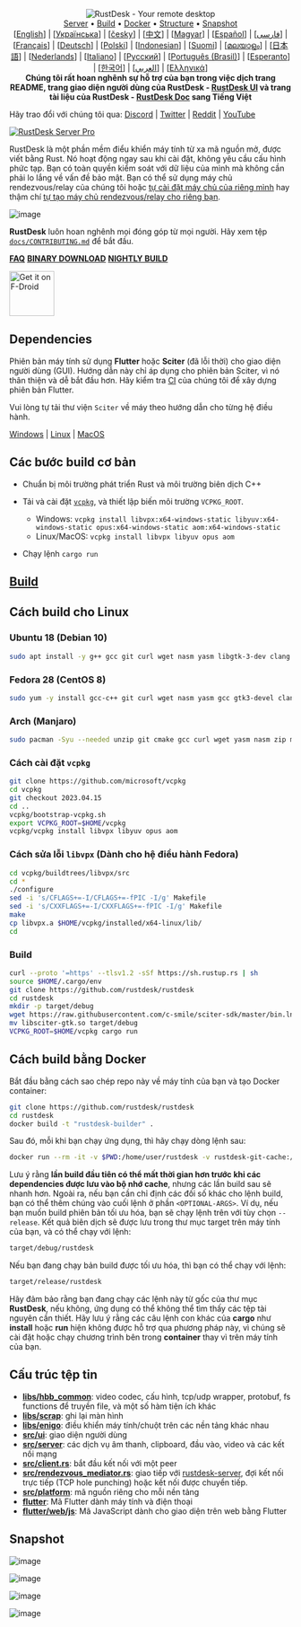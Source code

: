 

<p align="center">
  <img src="../res/logo-header.svg" alt="RustDesk - Your remote desktop"><br>
  <a href="#free-public-servers">Server</a> •
  <a href="#raw-steps-to-build">Build</a> •
  <a href="#how-to-build-with-docker">Docker</a> •
  <a href="#file-structure">Structure</a> •
  <a href="#snapshot">Snapshot</a><br>
  [<a href="../README.md">English</a>] | [<a href="README-UA.md">Українська</a>] | [<a href="README-CS.md">česky</a>] | [<a href="README-ZH.md">中文</a>] | [<a href="README-HU.md">Magyar</a>] | [<a href="README-ES.md">Español</a>] | [<a href="README-FA.md">فارسی</a>] | [<a href="README-FR.md">Français</a>] | [<a href="README-DE.md">Deutsch</a>] | [<a href="README-PL.md">Polski</a>] | [<a href="README-ID.md">Indonesian</a>] | [<a href="README-FI.md">Suomi</a>] | [<a href="README-ML.md">മലയാളം</a>] | [<a href="README-JP.md">日本語</a>] | [<a href="README-NL.md">Nederlands</a>] | [<a href="README-IT.md">Italiano</a>] | [<a href="README-RU.md">Русский</a>] | [<a href="README-PTBR.md">Português (Brasil)</a>] | [<a href="README-EO.md">Esperanto</a>] | [<a href="README-KR.md">한국어</a>] | [<a href="README-AR.md">العربي</a>] | [<a href="README-GR.md">Ελληνικά</a>]<br>
  <b>Chúng tôi rất hoan nghênh sự hỗ trợ của bạn trong việc dịch trang README, trang giao diện người dùng của RustDesk - <a href="https://github.com/rustdesk/rustdesk/tree/master/src/lang">RustDesk UI</a> và trang tài liệu của RustDesk - <a href="https://github.com/rustdesk/doc.rustdesk.com">RustDesk Doc</a> sang Tiếng Việt</b>
</p>

Hãy trao đổi với chúng tôi qua: [Discord](https://discord.gg/nDceKgxnkV) | [Twitter](https://twitter.com/rustdesk) | [Reddit](https://www.reddit.com/r/rustdesk) | [YouTube](https://www.youtube.com/@rustdesk)

[![RustDesk Server Pro](https://img.shields.io/badge/RustDesk%20Server%20Pro-T%C3%ADnh%20N%C4%83ng%20N%C3%A2ng%20Cao-blue)](https://rustdesk.com/pricing.html)

RustDesk là một phần mềm điểu khiển máy tính từ xa mã nguồn mở, được viết bằng Rust. Nó hoạt động ngay sau khi cài đặt, không yêu cầu cấu hình phức tạp. Bạn có toàn quyền kiểm soát với dữ liệu của mình mà không cần phải lo lắng về vấn đề bảo mật. Bạn có thể sử dụng máy chủ rendezvous/relay của chúng tôi hoặc [tự cài đặt máy chủ của riêng mình](https://rustdesk.com/server) hay thậm chí [tự tạo máy chủ rendezvous/relay cho riêng bạn](https://github.com/rustdesk/rustdesk-server-demo).

![image](https://user-images.githubusercontent.com/71636191/171661982-430285f0-2e12-4b1d-9957-4a58e375304d.png)

**RustDesk** luôn hoan nghênh mọi đóng góp từ mọi người. Hãy xem tệp [`docs/CONTRIBUTING.md`](CONTRIBUTING.md) để bắt đầu. 

[**FAQ**](https://github.com/rustdesk/rustdesk/wiki/FAQ)
[**BINARY DOWNLOAD**](https://github.com/rustdesk/rustdesk/releases)
[**NIGHTLY BUILD**](https://github.com/rustdesk/rustdesk/FAQreleases/tag/nightly)

[<img src="https://fdroid.gitlab.io/artwork/badge/get-it-on.png"
    alt="Get it on F-Droid"
    height="80">](https://f-droid.org/en/packages/com.carriez.flutter_hbb)

## Dependencies

Phiên bản máy tính sử dụng __Flutter__ hoặc __Sciter__ (đã lỗi thời) cho giao diện người dùng (GUI). Hướng dẫn này chỉ áp dụng cho phiên bản Sciter, vì nó thân thiện và dễ bắt đầu hơn. Hãy kiểm tra [CI](https://github.com/rustdesk/rustdesk/blob/master/.github/workflows/flutter-build.yml) của chúng tôi để xây dựng phiên bản Flutter.

Vui lòng tự tải thư viện `Sciter` về máy theo hướng dẫn cho từng hệ điều hành.

[Windows](https://raw.githubusercontent.com/c-smile/sciter-sdk/master/bin.win/x64/sciter.dll) | [Linux](https://raw.githubusercontent.com/c-smile/sciter-sdk/master/bin.lnx/x64/libsciter-gtk.so) | [MacOS](https://raw.githubusercontent.com/c-smile/sciter-sdk/master/bin.osx/libsciter.dylib)

## Các bước build cơ bản

- Chuẩn bị môi trường phát triển Rust và môi trường biên dịch C++

- Tải và cài đặt [`vcpkg`](https://github.com/microsoft/vcpkg), và thiết lập biến môi trường `VCPKG_ROOT`.

  - Windows: `vcpkg install libvpx:x64-windows-static libyuv:x64-windows-static opus:x64-windows-static aom:x64-windows-static`
  - Linux/MacOS: `vcpkg install libvpx libyuv opus aom`
- Chạy lệnh `cargo run`

## [Build](https://rustdesk.com/docs/en/dev/build/)

## Cách build cho Linux

### Ubuntu 18 (Debian 10)

```sh
sudo apt install -y g++ gcc git curl wget nasm yasm libgtk-3-dev clang libxcb-randr0-dev libxdo-dev libxfixes-dev libxcb-shape0-dev libxcb-xfixes0-dev libasound2-dev libpulse-dev cmake
```

### Fedora 28 (CentOS 8)

```sh
sudo yum -y install gcc-c++ git curl wget nasm yasm gcc gtk3-devel clang libxcb-devel libxdo-devel libXfixes-devel pulseaudio-libs-devel cmake alsa-lib-devel
```

### Arch (Manjaro)

```sh
sudo pacman -Syu --needed unzip git cmake gcc curl wget yasm nasm zip make pkg-config clang gtk3 xdotool libxcb libxfixes alsa-lib pipewire
```

### Cách cài đặt `vcpkg`

```sh
git clone https://github.com/microsoft/vcpkg
cd vcpkg
git checkout 2023.04.15
cd ..
vcpkg/bootstrap-vcpkg.sh
export VCPKG_ROOT=$HOME/vcpkg
vcpkg/vcpkg install libvpx libyuv opus aom
```

### Cách sửa lỗi `libvpx` (Dành cho hệ điều hành Fedora)

```sh
cd vcpkg/buildtrees/libvpx/src
cd *
./configure
sed -i 's/CFLAGS+=-I/CFLAGS+=-fPIC -I/g' Makefile
sed -i 's/CXXFLAGS+=-I/CXXFLAGS+=-fPIC -I/g' Makefile
make
cp libvpx.a $HOME/vcpkg/installed/x64-linux/lib/
cd
```

### Build

```sh
curl --proto '=https' --tlsv1.2 -sSf https://sh.rustup.rs | sh
source $HOME/.cargo/env
git clone https://github.com/rustdesk/rustdesk
cd rustdesk
mkdir -p target/debug
wget https://raw.githubusercontent.com/c-smile/sciter-sdk/master/bin.lnx/x64/libsciter-gtk.so
mv libsciter-gtk.so target/debug
VCPKG_ROOT=$HOME/vcpkg cargo run
```

## Cách build bằng Docker

Bắt đầu bằng cách sao chép repo này về máy tính của bạn và tạo Docker container:

```sh
git clone https://github.com/rustdesk/rustdesk
cd rustdesk
docker build -t "rustdesk-builder" .
```

Sau đó, mỗi khi bạn chạy ứng dụng, thì hãy chạy dòng lệnh sau:

```sh
docker run --rm -it -v $PWD:/home/user/rustdesk -v rustdesk-git-cache:/home/user/.cargo/git -v rustdesk-registry-cache:/home/user/.cargo/registry -e PUID="$(id -u)" -e PGID="$(id -g)" rustdesk-builder
```

Lưu ý rằng **lần build đầu tiên có thể mất thời gian hơn trước khi các dependencies được lưu vào bộ nhớ cache**, nhưng các lần build sau sẽ nhanh hơn. Ngoài ra, nếu bạn cần chỉ định các đối số khác cho lệnh build, bạn có thể thêm chúng vào cuối lệnh ở phần `<OPTIONAL-ARGS>`. Ví dụ, nếu bạn muốn build phiên bản tối ưu hóa, bạn sẽ chạy lệnh trên với tùy chọn `--release`. Kết quả biên dịch sẽ được lưu trong thư mục target trên máy tính của bạn, và có thể chạy với lệnh:

```sh
target/debug/rustdesk
```

Nếu bạn đang chạy bản build được tối ưu hóa, thì bạn có thể chạy với lệnh:

```sh
target/release/rustdesk
```

Hãy đảm bảo rằng bạn đang chạy các lệnh này từ gốc của thư mục **RustDesk**, nếu không, ứng dụng có thể không thể tìm thấy các tệp tài nguyên cần thiết. Hãy lưu ý rằng các câu lệnh con khác của **cargo** như **install** hoặc **run** hiện không được hỗ trợ qua phương pháp này, vì chúng sẽ cài đặt hoặc chạy chương trình bên trong **container** thay vì trên máy tính của bạn.

## Cấu trúc tệp tin

- **[libs/hbb_common](https://github.com/rustdesk/rustdesk/tree/master/libs/hbb_common)**: video codec, cấu hình, tcp/udp wrapper, protobuf, fs functions để truyền file, và một số hàm tiện ích khác
- **[libs/scrap](https://github.com/rustdesk/rustdesk/tree/master/libs/scrap)**: ghi lại màn hình
- **[libs/enigo](https://github.com/rustdesk/rustdesk/tree/master/libs/enigo)**: điều khiển máy tính/chuột trên các nền tảng khác nhau
- **[src/ui](https://github.com/rustdesk/rustdesk/tree/master/src/ui)**: giao diện người dùng
- **[src/server](https://github.com/rustdesk/rustdesk/tree/master/src/server)**: các dịch vụ âm thanh, clipboard, đầu vào, video và các kết nối mạng
- **[src/client.rs](https://github.com/rustdesk/rustdesk/tree/master/src/client.rs)**: bắt đầu kết nối với một peer
- **[src/rendezvous_mediator.rs](https://github.com/rustdesk/rustdesk/tree/master/src/rendezvous_mediator.rs)**: giao tiếp với [rustdesk-server](https://github.com/rustdesk/rustdesk-server), đợi kết nối trực tiếp (TCP hole punching) hoặc kết nối được chuyển tiếp.
- **[src/platform](https://github.com/rustdesk/rustdesk/tree/master/src/platform)**: mã nguồn riêng cho mỗi nền tảng
- **[flutter](https://github.com/rustdesk/rustdesk/tree/master/flutter)**: Mã Flutter dành máy tính và điện thoại
- **[flutter/web/js](https://github.com/rustdesk/rustdesk/tree/master/flutter/web/js)**: Mã JavaScript dành cho giao diện trên web bằng Flutter

## Snapshot

![image](https://user-images.githubusercontent.com/71636191/113112362-ae4deb80-923b-11eb-957d-ff88daad4f06.png)

![image](https://user-images.githubusercontent.com/71636191/113112619-f705a480-923b-11eb-911d-97e984ef52b6.png)

![image](https://user-images.githubusercontent.com/71636191/113112857-3fbd5d80-923c-11eb-9836-768325faf906.png)

![image](https://user-images.githubusercontent.com/71636191/135385039-38fdbd72-379a-422d-b97f-33df71fb1cec.png)
